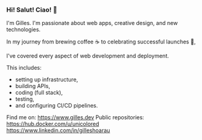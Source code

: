 ### Hi! Salut! Ciao! 👋

I'm Gilles. I'm passionate about web apps, creative design, and new technologies.

In my journey from brewing coffee ☕️ to celebrating successful launches 🎉,

I've covered every aspect of web development and deployment.

This includes:
- setting up infrastructure,
- building APIs,
- coding (full stack),
- testing,
- and configuring CI/CD pipelines.

Find me on: https://www.gilles.dev
Public repositories: https://hub.docker.com/u/unicolored
https://www.linkedin.com/in/gilleshoarau

<!--
**unicolored/unicolored** is a ✨ _special_ ✨ repository because its `README.md` (this file) appears on your GitHub profile.

Here are some ideas to get you started:

- 🔭 I’m currently working on ...
- 🌱 I’m currently learning ...
- 👯 I’m looking to collaborate on ...
- 🤔 I’m looking for help with ...
- 💬 Ask me about ...
- 📫 How to reach me: ...
- 😄 Pronouns: ...
- ⚡ Fun fact: ...
-->
